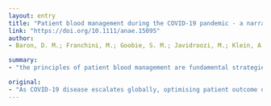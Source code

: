```yaml
---
layout: entry
title: "Patient blood management during the COVID-19 pandemic - a narrative review"
link: "https://doi.org/10.1111/anae.15095"
author:
- Baron, D. M.; Franchini, M.; Goobie, S. M.; Javidroozi, M.; Klein, A. A.; Lasocki, S.; Liumbruno, G. M.; Munoz, M.; Shander, A.; Spahn, D. R.; Zacharowski, K.; Meybohm, P.

summary:
- "the principles of patient blood management are fundamental strategies to improve patient outcomes. The aim of this expert review is to provide clinicians and health care authorities with information about how to apply established principles during the COVID-19 pandemic. We discuss how preventative and control measures implemented during the crisis could affect the prevalence of anaemia, and highlight issues regarding the diagnosis and treatment of Anaemia in critically ill patients requiring elective or emergency surgery. Special considerations pertaining to supply-demand and cost-benefit issues of patient coagulation system should be given high priority in this crisis. This expert review considers the impact of the global health care."

original:
- "As COVID-19 disease escalates globally, optimising patient outcome during this catastrophic health care crisis is the number one priority. The principles of patient blood management are fundamental strategies to improve patient outcomes and should be given high priority in this crisis situation. The aim of this expert review is to provide clinicians and health care authorities with information regarding how to apply established principles of patient blood management during the COVID-19 pandemic. In particular, this review considers the impact of the COVID-19 pandemic on the blood supply and specifies important aspects of donor management. We further discuss how preventative and control measures implemented during the COVID-19 crisis could affect the prevalence of anaemia, and highlight issues regarding the diagnosis and treatment of anaemia in patients requiring elective or emergency surgery. In addition, we review aspects related to patient blood management of critically ill patients with known or suspected COVID-19, and discuss important alterations of the coagulation system in patients hospitalised due to COVID-19. Finally, we address special considerations pertaining to supply-demand and cost-benefit issues of patient blood management during the COVID-19 pandemic."
---
```


